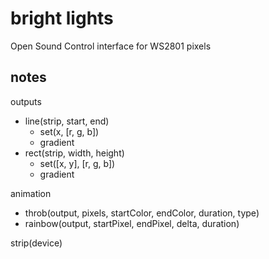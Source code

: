 # bright lights

Open Sound Control interface for WS2801 pixels

## notes

outputs
- line(strip, start, end)
  - set(x, [r, g, b])
  - gradient
- rect(strip, width, height)
  - set([x, y], [r, g, b])
  - gradient

animation
- throb(output, pixels, startColor, endColor, duration, type)
- rainbow(output, startPixel, endPixel, delta, duration)

strip(device)
